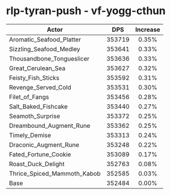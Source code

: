 # rlp-tyran-push - vf-yogg-cthun
| Actor | DPS | Increase |
|---|:---:|:---:|
|Aromatic_Seafood_Platter|353719|0.35%|
|Sizzling_Seafood_Medley|353641|0.33%|
|Thousandbone_Tongueslicer|353636|0.33%|
|Great_Cerulean_Sea|353627|0.32%|
|Feisty_Fish_Sticks|353592|0.31%|
|Revenge_Served_Cold|353531|0.30%|
|Filet_of_Fangs|353456|0.28%|
|Salt_Baked_Fishcake|353440|0.27%|
|Seamoth_Surprise|353372|0.25%|
|Dreambound_Augment_Rune|353362|0.25%|
|Timely_Demise|353313|0.24%|
|Draconic_Augment_Rune|353248|0.22%|
|Fated_Fortune_Cookie|353089|0.17%|
|Roast_Duck_Delight|352763|0.08%|
|Thrice_Spiced_Mammoth_Kabob|352585|0.03%|
|Base|352484|0.00%|
